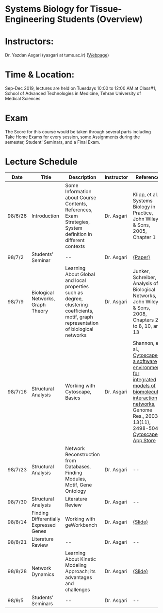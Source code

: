 # Systems Biology for Tissue-Engineering Students (Overview)

# Instructors: 
Dr. Yazdan Asgari (yasgari at tums.ac.ir) ([Webpage](https://www.tums.ac.ir/faculties/yasgari))
# Time & Location: 
Sep-Dec 2019, lectures are held on Tuesdays 10:00 to 12:00 AM at Class#1, School of Advanced Technologies in Medicine, Tehran University of Medical Sciences
# Exam
The Score for this course would be taken through several parts including Take Home Exams for every session, some Assignments during the semester, Student' Seminars, and a Final Exam.
# Lecture Schedule
| Date | Title | Description | Instructor |Reference |
| --- | --- | --- | --- | --- |
| 98/6/26 | Introduction | Some Information about Course Contents, References, Exam Strategies, System definition in different contexts | Dr. Asgari | Klipp, et al., Systems Biology in Practice,  John Wiley & Sons, 2005, Chapter 1 |
| 98/7/2 | Students’ Seminar | -- | Dr. Asgari | [(Paper)](/refs/2013-Systems_biology_characterization_of_engineered_tissues.pdf) |
| 98/7/9 | Biological Networks, Graph Theory | Learning About Global and local properties such as degree, clustering coefficients, motif, graph representation of biological networks | Dr. Asgari | Junker, Schreiber, Analysis of Biological Networks,  John Wiley & Sons, 2008, Chapters 2 to 8, 10, and 13 |
| 98/7/16 | Structural Analysis  | Working with Cytoscape, Basics | Dr. Asgari | Shannon, et al., [Cytoscape: a software environment for integrated models of biomolecular interaction networks](http://www.ncbi.nlm.nih.gov/pubmed/14597658), Genome Res., 2003, 13(11), 2498-504<br>[Cytoscape App Store](http://apps.cytoscape.org/) |
| 98/7/23 | Structural Analysis | Network Reconstruction from Databases, Finding Modules, Motif, Gene Ontology | Dr. Asgari | -- |
| 98/7/30 | Structural Analysis | Literature Review | Dr. Asgari | -- |
| 98/8/14 | Finding Differentially Expressed Genes | Working with geWorkbench | Dr. Asgari | [(Slide)](/slides/Descriptive_Statistics.pdf) |
| 98/8/21 | Literature Review | -- | Dr. Asgari | -- |
| 98/8/28 | Network Dynamics | Learning About Kinetic Modeling Approach; its advantages and challenges | Dr. Asgari | [(Slide)](/slides/Normality.pdf) |
| 98/9/5 | Students’ Seminars | -- | Dr. Asgari | -- |
